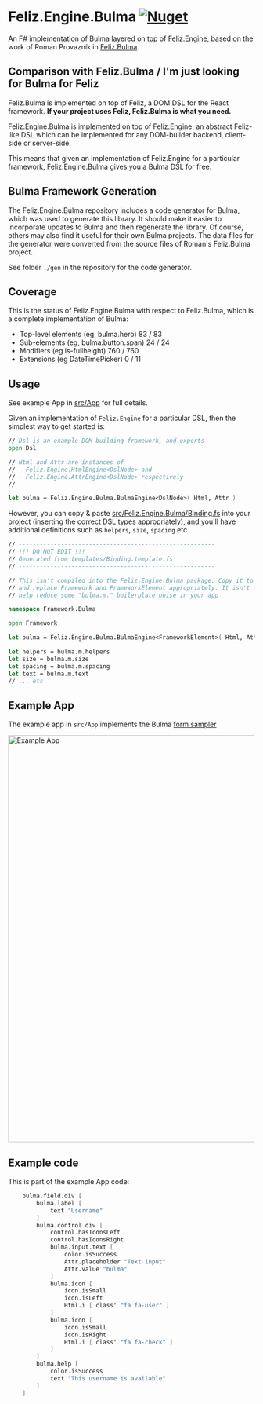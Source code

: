 # Feliz.Engine.Bulma [![Nuget](https://img.shields.io/nuget/v/Feliz.Engine.Bulma.svg?maxAge=0&colorB=brightgreen)](https://www.nuget.org/packages/Feliz.Engine.Bulma)

An F# implementation of Bulma layered on top of [Feliz.Engine](https://github.com/alfonsogarciacaro/Feliz.Engine), based on the work of Roman Provazník in [Feliz.Bulma](https://github.com/Dzoukr/Feliz.Bulma).

## Comparison with Feliz.Bulma / I'm just looking for Bulma for Feliz

Feliz.Bulma is implemented on top of Feliz, a DOM DSL for the React framework. **If your project uses Feliz, Feliz.Bulma is what you need.**

Feliz.Engine.Bulma is implemented on top of Feliz.Engine, an abstract Feliz-like DSL which can be implemented for any DOM-builder backend, client-side
or server-side.

This means that given an implementation of Feliz.Engine for a particular framework, Feliz.Engine.Bulma gives you a Bulma DSL for free.

## Bulma Framework Generation

The Feliz.Engine.Bulma repository includes a code generator for Bulma, which was used to generate this library. It should make it
easier to incorporate updates to Bulma and then regenerate the library. Of course, others may also find it useful for their own Bulma projects. The data files for the generator were converted from the source files of Roman's Feliz.Bulma project.

See folder `./gen` in the repository for the code generator.

## Coverage

This is the status of Feliz.Engine.Bulma with respect to Feliz.Bulma, which is a complete implementation of Bulma:

- Top-level elements (eg, bulma.hero)   83 /  83
- Sub-elements (eg, bulma.button.span)  24 /  24
- Modifiers (eg is-fullheight)         760 / 760
- Extensions (eg DateTimePicker)         0 /  11

## Usage

See example App in [src/App](https://github.com/davedawkins/Feliz.Engine.Bulma/blob/main/src/App) for full details.

Given an implementation of `Feliz.Engine` for a particular DSL, then the simplest way to get started is:

```fs
// Dsl is an example DOM building framework, and exports
open Dsl

// Html and Attr are instances of
// - Feliz.Engine.HtmlEngine<DslNode> and
// - Feliz.Engine.AttrEngine<DslNode> respectively
//

let bulma = Feliz.Engine.Bulma.BulmaEngine<DslNode>( Html, Attr )

```

However, you can copy & paste [src/Feliz.Engine.Bulma/Binding.fs](https://github.com/davedawkins/Feliz.Engine.Bulma/blob/main/src/Feliz.Engine.Bulma/Binding.fs) into your project (inserting the correct DSL types appropriately),
and you'll have additional definitions such as `helpers`, `size`, `spacing` etc

```fs
// --------------------------------------------------------
// !!! DO NOT EDIT !!!
// Generated from templates/Binding.template.fs
// --------------------------------------------------------

// This isn't compiled into the Feliz.Engine.Bulma package. Copy it to your framework library
// and replace Framework and FrameworkElement appropriately. It isn't necessary, but it may
// help reduce some "bulma.m." boilerplate noise in your app

namespace Framework.Bulma

open Framework

let bulma = Feliz.Engine.Bulma.BulmaEngine<FrameworkElement>( Html, Attr )

let helpers = bulma.m.helpers
let size = bulma.m.size
let spacing = bulma.m.spacing
let text = bulma.m.text
// ... etc
```

## Example App

The example app in `src/App` implements the Bulma [form sampler](https://bulma.io/documentation/form/general/)

<img width="829" alt="Example App" src="https://user-images.githubusercontent.com/285421/110218799-87f29580-7eb3-11eb-8110-9f56f72104b1.png">

## Example code

This is part of the example App code:

```fs
    bulma.field.div [
        bulma.label [
            text "Username"
        ]
        bulma.control.div [
            control.hasIconsLeft
            control.hasIconsRight
            bulma.input.text [
                color.isSuccess
                Attr.placeholder "Text input"
                Attr.value "bulma"
            ]
            bulma.icon [
                icon.isSmall
                icon.isLeft
                Html.i [ class' "fa fa-user" ]
            ]
            bulma.icon [
                icon.isSmall
                icon.isRight
                Html.i [ class' "fa fa-check" ]
            ]
        ]
        bulma.help [
            color.isSuccess
            text "This username is available"
        ]
    ]
```

